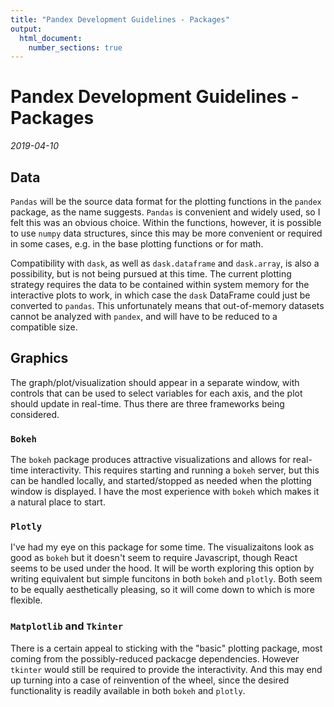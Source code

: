 ```yaml
---
title: "Pandex Development Guidelines - Packages"
output: 
  html_document:
    number_sections: true
---
```

# Pandex Development Guidelines - Packages
*2019-04-10*

## Data
`Pandas` will be the source data format for the plotting functions in the 
`pandex` package, as the name suggests. `Pandas` is convenient and widely used,
so I felt this was an obvious choice. Within the functions, however, it
is possible to use `numpy` data structures, since this may be more convenient or
required in some cases, e.g. in the base plotting functions or for math.

Compatibility with `dask`, as well as `dask.dataframe` and `dask.array`, is also a possibility, but is not being pursued at this time. The current plotting 
strategy requires the data to be contained within system memory for the
interactive plots to work, in which case the `dask` DataFrame could just be
converted to `pandas`. This unfortunately means that out-of-memory datasets cannot be analyzed with `pandex`, and will have to be reduced to a compatible size.

## Graphics
The graph/plot/visualization should appear in a separate window, with 
controls that can be used to select variables for each axis, and the plot
should update in real-time. Thus there are three frameworks being
considered.

### `Bokeh`
The `bokeh` package produces attractive visualizations and allows for real-time interactivity. This requires starting and running a `bokeh` server, but this can be handled locally, and started/stopped as needed when the plotting window is displayed. I have the most experience with `bokeh` which makes it a natural place to start.

### `Plotly`
I've had my eye on this package for some time. The visualizaitons look as good as `bokeh` but it doesn't seem to require Javascript, though React seems to be used under the hood. It will be worth exploring this option by writing equivalent but simple funcitons in both `bokeh` and `plotly`. Both seem to be equally aesthetically pleasing, so it will come down to which is more flexible.

### `Matplotlib` and `Tkinter`
There is a certain appeal to sticking with the "basic" plotting package, most coming from the possibly-reduced packacge dependencies. However `tkinter` would still be required to provide the interactivity. And this may end up turning into a case of reinvention of the wheel, since the desired functionality is readily available in both `bokeh` and `plotly`.
